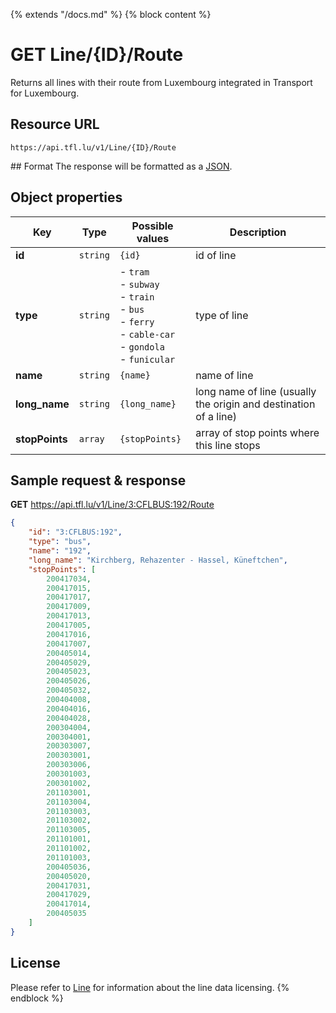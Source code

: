 {% extends "/docs.md" %}
{% block content %}
# GET Line/{ID}/Route
Returns all lines with their route from Luxembourg integrated in Transport for Luxembourg.

## Resource URL
    https://api.tfl.lu/v1/Line/{ID}/Route

## Format
The response will be formatted as a [JSON](https://en.wikipedia.org/wiki/JSON).

## Object properties
| Key           | Type      | Possible values | Description |
| ------------- | --------- | --------------- | ----------- |
| **id**        | `string`  | `{id}`          | id of line |
| **type**      | `string`  | - `tram`<br />- `subway`<br />- `train`<br />- `bus`<br />- `ferry`<br />- `cable-car`<br />- `gondola`<br />- `funicular` | type of line |
| **name**      | `string`  | `{name}`        | name of line |
| **long_name** | `string`  | `{long_name}`   | long name of line (usually the origin and destination of a line) |
| **stopPoints** | `array`  | `{stopPoints}`  | array of stop points where this line stops |

## Sample request & response
**GET** https://api.tfl.lu/v1/Line/3:CFLBUS:192/Route
```json
{
	"id": "3:CFLBUS:192",
	"type": "bus",
	"name": "192",
	"long_name": "Kirchberg, Rehazenter - Hassel, Küneftchen",
	"stopPoints": [
		200417034,
		200417015,
		200417017,
		200417009,
		200417013,
		200417005,
		200417016,
		200417007,
		200405014,
		200405029,
		200405023,
		200405026,
		200405032,
		200404008,
		200404016,
		200404028,
		200304004,
		200304001,
		200303007,
		200303001,
		200303006,
		200301003,
		200301002,
		201103001,
		201103004,
		201103003,
		201103002,
		201103005,
		201101001,
		201101002,
		201101003,
		200405036,
		200405020,
		200417031,
		200417029,
		200417014,
		200405035
	]
}
```

## License
Please refer to [Line](/RESTAPIs/Line.md#license) for information about the line data licensing.
{% endblock %}
